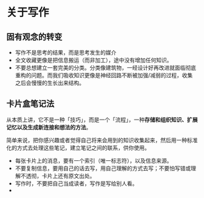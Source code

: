 # 关于写作

## 固有观念的转变

- 写作不是思考的结果，而是思考发生的媒介
- 全文收藏更像是把信息搬运（而非加工），途中没有增加任何知识。
- 不要总想建立一套完美的分类。分类像建筑物，一经设计好再改进就面临彻底重构的问题。而我们吸收知识更像是神经回路不断被加强/减弱的过程，收集之后会慢慢的生长出来结构。

## 卡片盒笔记法

从本质上讲，它不是一种「技巧」，而是一个「流程」，一种**存储和组织知识、扩展记忆以及生成新连接和想法的方法**。

简单来说，把你感兴趣或者觉得自己将来会用到的知识收集起来，然后用一种标准化的方式去处理这些笔记，建立笔记之间的联系，供你使用。

- 每张卡片上的消息，要有一个索引（唯一标志符），以及信息来源。
- 不要复制信息，要用自己的话去写，用自己理解的方式去写；不要怕写错或理解不透彻，卡片上还有原文出处。
- 写作时，不要把自己当成读者，写作是写给别人看。
- 
